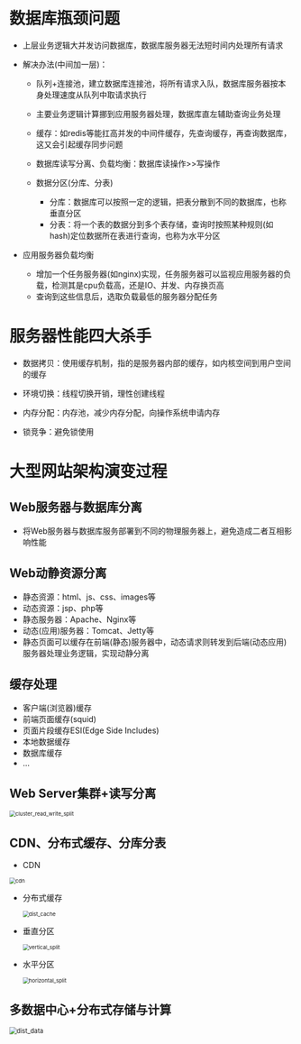 # 数据库瓶颈问题

* 上层业务逻辑大并发访问数据库，数据库服务器无法短时间内处理所有请求

* 解决办法(中间加一层)：

  * 队列+连接池，建立数据库连接池，将所有请求入队，数据库服务器按本身处理速度从队列中取请求执行
  * 主要业务逻辑计算挪到应用服务器处理，数据库直左辅助查询业务处理
  * 缓存：如redis等能扛高并发的中间件缓存，先查询缓存，再查询数据库，这又会引起缓存同步问题

  * 数据库读写分离、负载均衡：数据库读操作>>写操作
  * 数据分区(分库、分表)
    * 分库：数据库可以按照一定的逻辑，把表分散到不同的数据库，也称垂直分区
    * 分表：将一个表的数据分到多个表存储，查询时按照某种规则(如hash)定位数据所在表进行查询，也称为水平分区

* 应用服务器负载均衡
  * 增加一个任务服务器(如nginx)实现，任务服务器可以监视应用服务器的负载，检测其是cpu负载高，还是IO、并发、内存换页高
  * 查询到这些信息后，选取负载最低的服务器分配任务

# 服务器性能四大杀手

* 数据拷贝：使用缓存机制，指的是服务器内部的缓存，如内核空间到用户空间的缓存
* 环境切换：线程切换开销，理性创建线程

* 内存分配：内存池，减少内存分配，向操作系统申请内存
* 锁竞争：避免锁使用

# 大型网站架构演变过程

## Web服务器与数据库分离

* 将Web服务器与数据库服务部署到不同的物理服务器上，避免造成二者互相影响性能

## Web动静资源分离

* 静态资源：html、js、css、images等
* 动态资源：jsp、php等
* 静态服务器：Apache、Nginx等
* 动态(应用)服务器：Tomcat、Jetty等
* 静态页面可以缓存在前端(静态)服务器中，动态请求则转发到后端(动态应用)服务器处理业务逻辑，实现动静分离

## 缓存处理

* 客户端(浏览器)缓存
* 前端页面缓存(squid)
* 页面片段缓存ESI(Edge Side Includes)
* 本地数据缓存
* 数据库缓存
* ...

## Web Server集群+读写分离

<img src="imgs/important_tech/cluster_read_write_split.png" alt="cluster_read_write_split" style="zoom:67%;" />

## CDN、分布式缓存、分库分表

* CDN

<img src="imgs/important_tech/cdn.png" alt="cdn" style="zoom:67%;" />

* 分布式缓存

  <img src="imgs/important_tech/dist_cache.png" alt="dist_cache" style="zoom:67%;" />

* 垂直分区

  <img src="imgs/important_tech/vertical_split.png" alt="vertical_split" style="zoom:67%;" />

* 水平分区

  <img src="imgs/important_tech/horizontal_split.png" alt="horizontal_split" style="zoom:67%;" />

## 多数据中心+分布式存储与计算

<img src="imgs/important_tech/dist_data.png" alt="dist_data" style="zoom:80%;" />